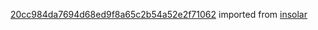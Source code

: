 [20cc984da7694d68ed9f8a65c2b54a52e2f71062](https://github.com/insolar/insolar/commit/20cc984da7694d68ed9f8a65c2b54a52e2f71062) imported from [insolar](https://github.com/insolar/insolar)
